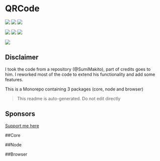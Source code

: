 # QRCode

![](https://img.shields.io/npm/v/@qrcode-js/core?label=@qrcode-js/core)
![](https://img.shields.io/npm/v/@qrcode-js/node?label=@qrcode-js/node)
![](https://img.shields.io/npm/v/@qrcode-js/browser?label=@qrcode-js/browser)

![](https://img.shields.io/bundlephobia/min/@qrcode-js/core?label=@qrcode-js/core)
![](https://img.shields.io/bundlephobia/min/@qrcode-js/node?label=@qrcode-js/node)
![](https://img.shields.io/bundlephobia/min/@qrcode-js/browser?label=@qrcode-js/browser)

![](https://img.shields.io/github/license/qrcode-js/qrcode)

## Disclaimer

I took the code from a repository (@SumiMakito), part of credits goes to him.
I reworked most of the code to extend his functionality and add some features.

This is a Monorepo containing 3 packages (core, node and browser)

> This readme is auto-generated. Do not edit directly

## Sponsors

[Support me here](https://ko-fi.com/ruggio)

##Core

##Node

##Browser
